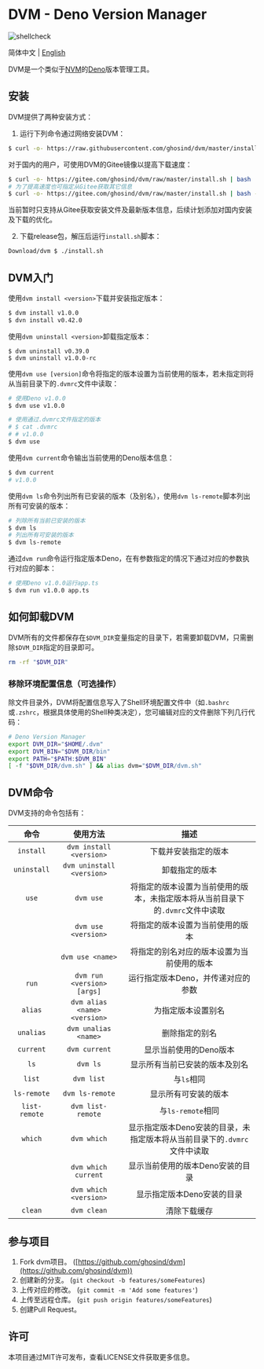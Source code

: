 # DVM - Deno Version Manager

![shellcheck](https://github.com/ghosind/dvm/workflows/shellcheck/badge.svg)

简体中文 | [English](./README.md)

DVM是一个类似于[NVM](https://github.com/nvm-sh/nvm)的[Deno](https://deno.land/)版本管理工具。

## 安装

DVM提供了两种安装方式：

1. 运行下列命令通过网络安装DVM：

```sh
$ curl -o- https://raw.githubusercontent.com/ghosind/dvm/master/install.sh | bash
```

对于国内的用户，可使用DVM的Gitee镜像以提高下载速度：

```sh
$ curl -o- https://gitee.com/ghosind/dvm/raw/master/install.sh | bash
# 为了提高速度也可指定从Gitee获取其它信息
$ curl -o- https://gitee.com/ghosind/dvm/raw/master/install.sh | bash -s --gitee
```

当前暂时只支持从Gitee获取安装文件及最新版本信息，后续计划添加对国内安装及下载的优化。

2. 下载release包，解压后运行`install.sh`脚本：

```sh
Download/dvm $ ./install.sh
```

## DVM入门

使用`dvm install <version>`下载并安装指定版本：

```sh
$ dvm install v1.0.0
$ dvn install v0.42.0
```

使用`dvm uninstall <version>`卸载指定版本：

```
$ dvm uninstall v0.39.0
$ dvm uninstall v1.0.0-rc
```

使用`dvm use [version]`命令将指定的版本设置为当前使用的版本，若未指定则将从当前目录下的`.dvmrc`文件中读取：

```sh
# 使用Deno v1.0.0
$ dvm use v1.0.0

# 使用通过.dvmrc文件指定的版本
# $ cat .dvmrc
# # v1.0.0
$ dvm use
```

使用`dvm current`命令输出当前使用的Deno版本信息：

```sh
$ dvm current
# v1.0.0
```

使用`dvm ls`命令列出所有已安装的版本（及别名），使用`dvm ls-remote`脚本列出所有可安装的版本：

```sh
# 列除所有当前已安装的版本
$ dvm ls
# 列出所有可安装的版本
$ dvm ls-remote
```

通过`dvm run`命令运行指定版本Deno，在有参数指定的情况下通过对应的参数执行对应的脚本：

```sh
# 使用Deno v1.0.0运行app.ts
$ dvm run v1.0.0 app.ts
```

## 如何卸载DVM

DVM所有的文件都保存在`$DVM_DIR`变量指定的目录下，若需要卸载DVM，只需删除`$DVM_DIR`指定的目录即可。

```sh
rm -rf "$DVM_DIR"
```

### 移除环境配置信息（可选操作）

除文件目录外，DVM将配置信息写入了Shell环境配置文件中（如`.bashrc`或`.zshrc`，根据具体使用的Shell种类决定），您可编辑对应的文件删除下列几行代码：

```sh
# Deno Version Manager
export DVM_DIR="$HOME/.dvm"
export DVM_BIN="$DVM_DIR/bin"
export PATH="$PATH:$DVM_BIN"
[ -f "$DVM_DIR/dvm.sh" ] && alias dvm="$DVM_DIR/dvm.sh"
```

## DVM命令

DVM支持的命令包括有：

| 命令 | 使用方法 | 描述 |
|:-------:|:-----:|:-----------:|
| `install` | `dvm install <version>` | 下载并安装指定的版本 |
| `uninstall` | `dvm uninstall <version>` | 卸载指定的版本 |
| `use` | `dvm use` | 将指定的版本设置为当前使用的版本，未指定版本将从当前目录下的`.dvmrc`文件中读取 |
| | `dvm use <version>` | 将指定的版本设置为当前使用的版本 |
| | `dvm use <name>` | 将指定的别名对应的版本设置为当前使用的版本 |
| `run` | `dvm run <version> [args]` | 运行指定版本Deno，并传递对应的参数 |
| `alias` | `dvm alias <name> <version>` | 为指定版本设置别名 |
| `unalias` | `dvm unalias <name>` | 删除指定的别名 |
| `current` | `dvm current` | 显示当前使用的Deno版本 |
| `ls` | `dvm ls` | 显示所有当前已安装的版本及别名 |
| `list` | `dvm list` | 与`ls`相同 |
| `ls-remote` | `dvm ls-remote` | 显示所有可安装的版本 |
| `list-remote` | `dvm list-remote` | 与`ls-remote`相同 |
| `which` | `dvm which` | 显示指定版本Deno安装的目录，未指定版本将从当前目录下的`.dvmrc`文件中读取 |
| | `dvm which current` | 显示当前使用的版本Deno安装的目录 |
| | `dvm which <version>` | 显示指定版本Deno安装的目录 |
| `clean` | `dvm clean` | 清除下载缓存 |

## 参与项目

1. Fork dvm项目。 ([https://github.com/ghosind/dvm](https://github.com/ghosind/dvm))
2. 创建新的分支。 (`git checkout -b features/someFeatures`)
3. 上传对应的修改。 (`git commit -m 'Add some features'`)
4. 上传至远程仓库。 (`git push origin features/someFeatures`)
5. 创建Pull Request。

## 许可

本项目通过MIT许可发布，查看LICENSE文件获取更多信息。
